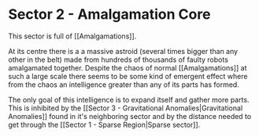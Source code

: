 # Sector 2 - Amalgamation Core

This sector is full of [[Amalgamations]].

At its centre there is a a massive astroid (several times bigger than any other in the belt) made from hundreds of thousands of faulty robots amalgamated together. Despite the chaos of normal [[Amalgamations]] at such a large scale there seems to be some kind of emergent effect where from the chaos an intelligence greater than any of its parts has formed.

The only goal of this intelligence is to expand itself and gather more parts. This is inhibited by the [[Sector 3 - Gravitational Anomalies|Gravitational Anomalies]] found in it's neighboring sector and by the distance needed to get through the [[Sector 1 - Sparse Region|Sparse sector]].
